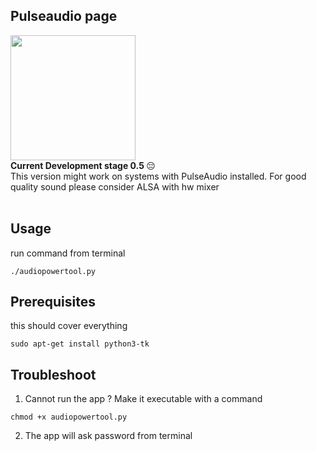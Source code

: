## Pulseaudio page 
<img src="https://drive.google.com/uc?id=1BIkDhjF2F5TDhPeoBiACK9HKKYnJNBbE" width="auto" height="200"/>
<br>
 <strong>Current Development stage 0.5 </strong> 😔
<br>
This version might work on systems with PulseAudio installed. For good quality sound please consider ALSA with hw mixer
<br>
<br>

## Usage

run command from terminal
```
./audiopowertool.py
```

## Prerequisites

this should cover everything
```
sudo apt-get install python3-tk
```

## Troubleshoot

1) Cannot run the app ? Make it executable with a command
```
chmod +x audiopowertool.py
```

2) The app will ask password from terminal
